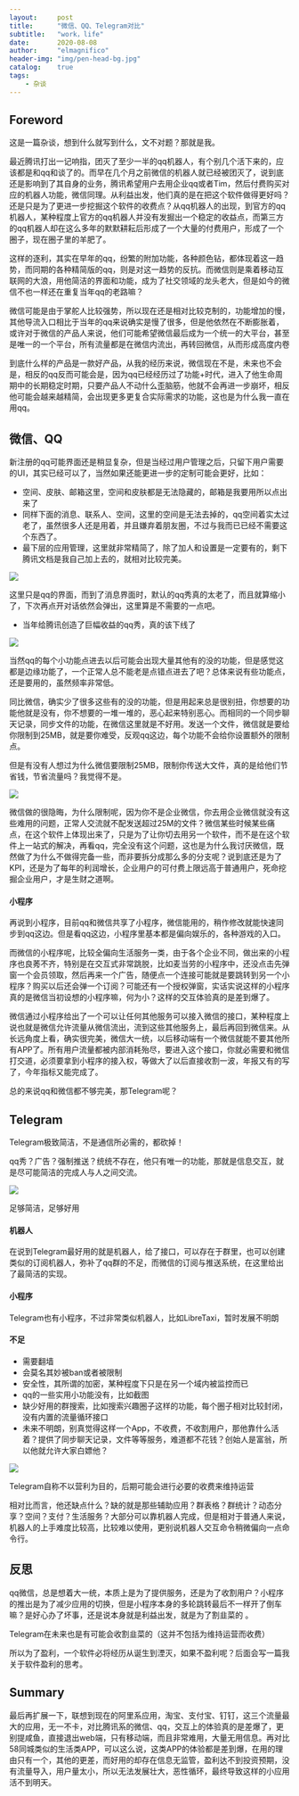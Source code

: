 ```yaml
---
layout:     post
title:      "微信、QQ、Telegram对比"
subtitle:   "work，life"
date:       2020-08-08
author:     "elmagnifico"
header-img: "img/pen-head-bg.jpg"
catalog:    true
tags:
    - 杂谈
---
```


## Foreword

这是一篇杂谈，想到什么就写到什么，文不对题？那就是我。

最近腾讯打出一记响指，团灭了至少一半的qq机器人，有个别几个活下来的，应该都是和qq和谈了的。而早在几个月之前微信的机器人就已经被团灭了，说到底还是影响到了其自身的业务，腾讯希望用户去用企业qq或者Tim，然后付费购买对应的机器人功能，微信同理。从利益出发，他们真的是在把这个软件做得更好吗？还是只是为了更进一步挖掘这个软件的收费点？从qq机器人的出现，到官方的qq机器人，某种程度上官方的qq机器人并没有发掘出一个稳定的收益点，而第三方的qq机器人却在这么多年的默默耕耘后形成了一个大量的付费用户，形成了一个圈子，现在圈子里的羊肥了。

这样的逐利，其实在早年的qq，纷繁的附加功能，各种颜色钻，都体现着这一趋势，而同期的各种精简版的qq，则是对这一趋势的反抗。而微信则是乘着移动互联网的大浪，用他简洁的界面和功能，成为了社交领域的龙头老大，但是如今的微信不也一样还在重复当年qq的老路嘛？

微信可能是由于掌舵人比较强势，所以现在还是相对比较克制的，功能增加的慢，其他导流入口相比于当年的qq来说确实是慢了很多，但是他依然在不断膨胀着，或许对于微信的产品人来说，他们可能希望微信最后成为一个统一的大平台，甚至是唯一的一个平台，所有流量都是在微信内流出，再转回微信，从而形成高度内卷

到底什么样的产品是一款好产品，从我的经历来说，微信现在不是，未来也不会是，相反的qq反而可能会是，因为qq已经经历过了功能+时代，进入了他生命周期中的长期稳定时期，只要产品人不动什么歪脑筋，他就不会再进一步崩坏，相反他可能会越来越精简，会出现更多更复合实际需求的功能，这也是为什么我一直在用qq。

## 微信、QQ

新注册的qq可能界面还是稍显复杂，但是当经过用户管理之后，只留下用户需要的UI，其实已经可以了，当然如果还能更进一步的定制可能会更好，比如：

- 空间、皮肤、邮箱这里，空间和皮肤都是无法隐藏的，邮箱是我要用所以点出来了
- 同样下面的消息、联系人、空间，这里的空间是无法去掉的，qq空间着实太过老了，虽然很多人还是用着，并且嫌弃着朋友圈，不过与我而已已经不需要这个东西了。
- 最下层的应用管理，这里就非常精简了，除了加人和设置是一定要有的，剩下腾讯文档是我自己加上去的，就相对比较完美。

![](http://img.elmagnifico.tech:9514/static/upload/elmagnifico/yEBheX5D7Nl4wCP.png)

这里只是qq的界面，而到了消息界面时，默认的qq秀真的太老了，而且就算缩小了，下次再点开对话依然会弹出，这里算是不需要的一点吧。

- 当年给腾讯创造了巨幅收益的qq秀，真的该下线了

![](http://img.elmagnifico.tech:9514/static/upload/elmagnifico/BiMPzHhLCNnS5f8.png)

当然qq的每个小功能点进去以后可能会出现大量其他有的没的功能，但是感觉这都是边缘功能了，一个正常人总不能老是点错点进去了吧？总体来说有些功能点，还是要用的，虽然频率非常低。

同比微信，确实少了很多这些有的没的功能，但是用起来总是很别扭，你想要的功能他就是没有，你不想要的一堆一堆的，恶心起来特别恶心。而相同的一个同步聊天记录，同步文件的功能，在微信这里就是不好用。发送一个文件，微信就是要给你限制到25MB，就是要你难受，反观qq这边，每个功能不会给你设置额外的限制点。

但是有没有人想过为什么微信要限制25MB，限制你传送大文件，真的是给他们节省钱，节省流量吗？我觉得不是。

![](http://img.elmagnifico.tech:9514/static/upload/elmagnifico/25IZSno1W4NxPj6.png)

微信做的很隐晦，为什么限制呢，因为你不是企业微信，你去用企业微信就没有这些难用的问题，正常人交流就不配发送超过25M的文件？微信某些时候某些痛点，在这个软件上体现出来了，只是为了让你切去用另一个软件，而不是在这个软件上一站式的解决，再看qq，完全没有这个问题，这也是为什么我讨厌微信，既然做了为什么不做得完备一些，而非要拆分成那么多的分支呢？说到底还是为了KPI，还是为了每年的利润增长，企业用户的可付费上限远高于普通用户，死命挖掘企业用户，才是生财之道啊。

#### 小程序

再说到小程序，目前qq和微信共享了小程序，微信能用的，稍作修改就能快速同步到qq这边。但是看qq这边，小程序里基本都是偏向娱乐的，各种游戏的入口。

而微信的小程序呢，比较全偏向生活服务一类，由于各个企业不同，做出来的小程序也良莠不齐，特别是在交互式非常跳脱，比如麦当劳的小程序中，还没点击先弹窗一个会员领取，然后再来一个广告，随便点一个连接可能就是要跳转到另一个小程序？购买以后还会弹一个订阅？可能还有一个授权弹窗，实话实说这样的小程序真的是微信当初设想的小程序嘛，何为小？这样的交互体验真的是差到爆了。

微信通过小程序给出了一个可以让任何其他服务可以接入微信的接口，某种程度上说也就是微信允许流量从微信流出，流到这些其他服务上，最后再回到微信来。从长远角度上看，确实很完美，微信大一统，以后移动端有一个微信就能不要其他所有APP了。所有用户流量都被内部消耗殆尽，要进入这个接口，你就必需要和微信打交道，必须要拿到小程序的接入权，等做大了以后直接收割一波，年报又有的写了，今年指标又能完成了。

总的来说qq和微信都不够完美，那Telegram呢？

## Telegram

Telegram极致简洁，不是通信所必需的，都砍掉！

qq秀？广告？强制推送？统统不存在，他只有唯一的功能，那就是信息交互，就是尽可能简洁的完成人与人之间交流。

![](http://img.elmagnifico.tech:9514/static/upload/elmagnifico/unNImqhixFoDYQL.png)

足够简洁，足够好用

#### 机器人

在说到Telegram最好用的就是机器人，给了接口，可以存在于群里，也可以创建类似的订阅机器人，弥补了qq群的不足，而微信的订阅与推送系统，在这里给出了最简洁的实现。

#### 小程序

Telegram也有小程序，不过非常类似机器人，比如LibreTaxi，暂时发展不明朗

#### 不足

- 需要翻墙
- 会莫名其妙被ban或者被限制
- 安全性，其所谓的加密，某种程度下只是在另一个域内被监控而已
- qq的一些实用小功能没有，比如截图
- 缺少好用的群搜索，比如搜索兴趣圈子这样的功能，每个圈子相对比较封闭，没有内置的流量循环接口
- 未来不明朗，别真觉得这样一个App，不收费，不收割用户，那他靠什么活着？提供了同步聊天记录，文件等等服务，难道都不花钱？创始人是富翁，所以他就允许大家白嫖他？



![](http://img.elmagnifico.tech:9514/static/upload/elmagnifico/Nkto9FacyngBjeU.png)

Telegram自称不以营利为目的，后期可能会进行必要的收费来维持运营

相对比而言，他还缺点什么？缺的就是那些辅助应用？群表格？群统计？动态分享？空间？支付？生活服务？大部分可以靠机器人完成，但是相对于普通人来说，机器人的上手难度比较高，比较难以使用，更别说机器人交互命令稍微偏向一点命令行。

## 反思

qq微信，总是想着大一统，本质上是为了提供服务，还是为了收割用户？小程序的推出是为了减少应用的切换，但是小程序本身的多轮跳转最后不一样开了倒车嘛？是好心办了坏事，还是说本身就是利益出发，就是为了割韭菜的 。

Telegram在未来也是有可能会收割韭菜的（这并不包括为维持运营而收费）

所以为了盈利，一个软件必将经历从诞生到湮灭，如果不盈利呢？后面会写一篇我关于软件盈利的思考。

## Summary

最后再扩展一下，联想到现在的阿里系应用，淘宝、支付宝、钉钉，这三个流量最大的应用，无一不卡，对比腾讯系的微信、qq，交互上的体验真的是差爆了，更别提咸鱼，直接退出web端，只有移动端，而且非常难用，大量无用信息。再对比58同城类似的生活类APP，可以这么说，这类APP的体验都是差到爆，在用的理由只有一个，其他的更差，而好用的却存在信息无监管，盈利达不到投资预期，没有流量导入，用户量太小，所以无法发展壮大，恶性循环，最终导致这样的小应用活不到明天。